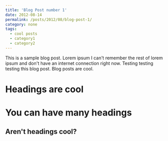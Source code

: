 ```yaml
---
title: 'Blog Post number 1'
date: 2012-08-14
permalink: /posts/2012/08/blog-post-1/
category: none
tags:
  - cool posts
  - category1
  - category2
---
```


This is a sample blog post. Lorem ipsum I can't remember the rest of lorem ipsum and don't have an internet connection right now. Testing testing testing this blog post. Blog posts are cool.

Headings are cool
======

You can have many headings
======

Aren't headings cool?
------